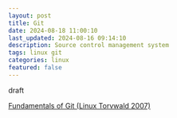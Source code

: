 ```yaml
---
layout: post
title: Git
date: 2024-08-18 11:00:10
last_updated: 2024-08-16 09:14:10
description: Source control management system
tags: linux git
categories: linux
featured: false
---
```


draft

[Fundamentals of Git (Linux Torvwald 2007)]: https://www.youtube.com/watch?v=MjIPv8a0hU8 "https://www.youtube.com/watch?v=MjIPv8a0hU8"

[Fundamentals of Git (Linux Torvwald 2007)]
